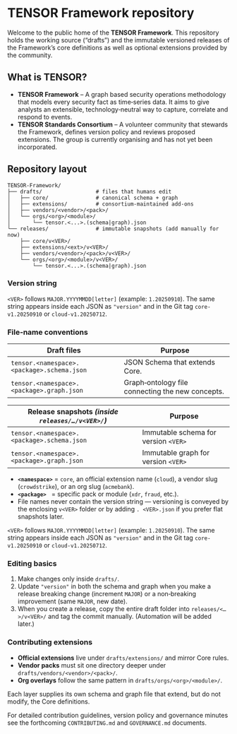 # TENSOR Framework repository

Welcome to the public home of the **TENSOR Framework**. This repository holds the working source (“drafts”) and the immutable versioned releases of the Framework’s core definitions as well as optional extensions provided by the community.

## What is TENSOR?

* **TENSOR Framework** – A graph based security operations methodology that models every security fact as time‑series data. It aims to give analysts an extensible, technology‑neutral way to capture, correlate and respond to events.
* **TENSOR Standards Consortium** – A volunteer community that stewards the Framework, defines version policy and reviews proposed extensions. The group is currently organising and has not yet been incorporated.

## Repository layout

```
TENSOR-Framework/
├── drafts/                 # files that humans edit
│   ├── core/               # canonical schema + graph
│   ├── extensions/         # consortium‑maintained add‑ons
│   ├── vendors/<vendor>/<pack>/
│   └── orgs/<org>/<module>/
│       └── tensor.<...>.(schema|graph).json
└── releases/               # immutable snapshots (add manually for now)
    ├── core/v<VER>/
    ├── extensions/<ext>/v<VER>/
    ├── vendors/<vendor>/<pack>/v<VER>/
    └── orgs/<org>/<module>/v<VER>/
        └── tensor.<...>.(schema|graph).json
```

### Version string

`<VER>` follows `MAJOR.YYYYMMDD[letter]` (example: `1.20250910`). The same string appears inside each JSON as `"version"` and in the Git tag `core-v1.20250910` or `cloud-v1.20250712`.

### File‑name conventions

| Draft files                                | Purpose                                          |
| ------------------------------------------ | ------------------------------------------------ |
| `tensor.<namespace>.<package>.schema.json` | JSON Schema that extends Core.                   |
| `tensor.<namespace>.<package>.graph.json`  | Graph‑ontology file connecting the new concepts. |

| Release snapshots *(inside `releases/…/v<VER>/`)* | Purpose                              |
| ------------------------------------------------- | ------------------------------------ |
| `tensor.<namespace>.<package>.schema.json`        | Immutable schema for version `<VER>` |
| `tensor.<namespace>.<package>.graph.json`         | Immutable graph for version `<VER>`  |

* **`<namespace>`** = `core`, an official extension name (`cloud`), a vendor slug (`crowdstrike`), or an org slug (`acmebank`).
* **`<package>`**   = specific pack or module (`xdr`, `fraud`, etc.).
* File names never contain the version string — versioning is conveyed by the enclosing `v<VER>` folder or by adding `. <VER>.json` if you prefer flat snapshots later.

`<VER>` follows `MAJOR.YYYYMMDD[letter]` (example: `1.20250910`). The same string appears inside each JSON as `"version"` and in the Git tag `core-v1.20250910` or `cloud-v1.20250712`.

### Editing basics

1. Make changes only inside `drafts/`.
2. Update `"version"` in both the schema and graph when you make a release breaking change (increment `MAJOR`) or a non‑breaking improvement (same `MAJOR`, new date).
3. When you create a release, copy the entire draft folder into `releases/<…>/v<VER>/` and tag the commit manually. (Automation will be added later.)

### Contributing extensions

* **Official extensions** live under `drafts/extensions/` and mirror Core rules.
* **Vendor packs** must sit one directory deeper under `drafts/vendors/<vendor>/<pack>/`.
* **Org overlays** follow the same pattern in `drafts/orgs/<org>/<module>/`.

Each layer supplies its own schema and graph file that extend, but do not modify, the Core definitions.

For detailed contribution guidelines, version policy and governance minutes see the forthcoming `CONTRIBUTING.md` and `GOVERNANCE.md` documents.
